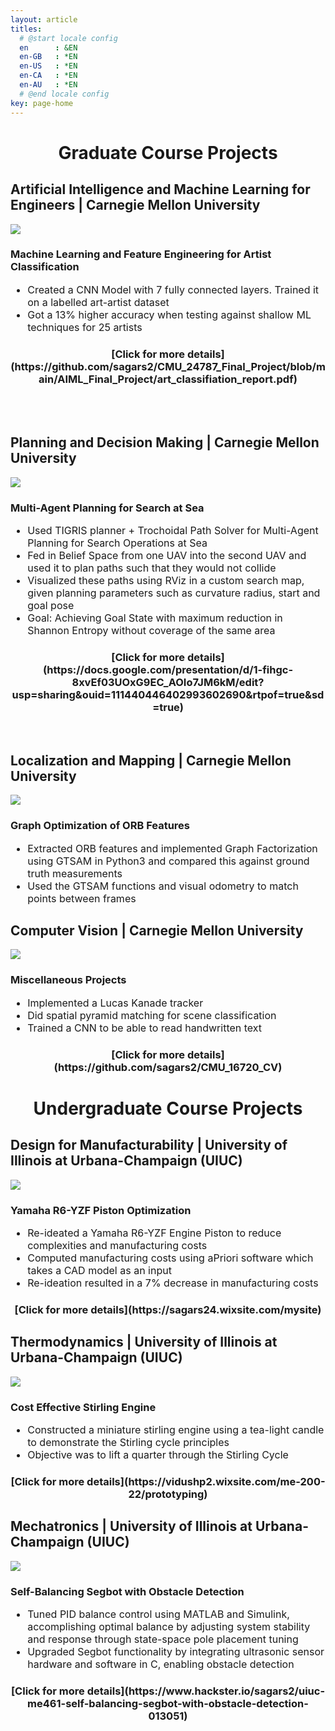 ```yaml
---
layout: article
titles:
  # @start locale config
  en      : &EN       
  en-GB   : *EN
  en-US   : *EN
  en-CA   : *EN
  en-AU   : *EN
  # @end locale config
key: page-home
---
```

<h1 align="center">Graduate Course Projects</h1>

## Artificial Intelligence and Machine Learning for Engineers | Carnegie Mellon University
<div class="item">
  <div class="item__image">
    <div class="card">
      <div class="card image--md">
        <div class="card__image">
          <img class="image" src="/assets/images/class_projects/art.jpg"/>
        </div>
      </div>
      </div>
    </div>
  <div class="item__content">
        <h3>Machine Learning and Feature Engineering for Artist Classification </h3>
    <div class="item__description">
       <ul style="font-size:16px">
        <li> Created a CNN Model with 7 fully connected layers. Trained it on a labelled art-artist dataset</li>
        <li> Got a 13% higher accuracy when testing against shallow ML techniques for 25 artists</li>
      </ul>
      <h3 markdown="1" align="center">[Click for more details](https://github.com/sagars2/CMU_24787_Final_Project/blob/main/AIML_Final_Project/art_classifiation_report.pdf)</h3>
      <br>
      <br>
    </div>
  </div>
</div>

## Planning and Decision Making | Carnegie Mellon University
<div class="item">
  <div class="item__image">
    <div class="card">
      <div class="card image--md">
        <div class="card__image">
          <img class="image" src="/assets/images/class_projects/multi_agent_planning.png"/>
        </div>
      </div>
      </div>
    </div>
  <div class="item__content">
        <h3>Multi-Agent Planning for Search at Sea</h3>
    <div class="item__description">
       <ul style="font-size:16px">
        <li> Used TIGRIS planner + Trochoidal Path Solver for Multi-Agent Planning for Search Operations at Sea </li>
        <li> Fed in Belief Space from one UAV into the second UAV and used it to plan paths such that they would not collide </li>
        <li> Visualized these paths using RViz in a custom search map, given planning parameters such as curvature radius, start and goal pose </li>
        <li> Goal: Achieving Goal State with maximum reduction in Shannon Entropy without coverage of the same area</li>
      </ul>
      <h3 markdown="1" align="center">[Click for more details](https://docs.google.com/presentation/d/1-fihgc-8xvEf03UOxG9EC_AOIo7JM6kM/edit?usp=sharing&ouid=111440446402993602690&rtpof=true&sd=true)</h3>
      <br>
    </div>
  </div>
</div>
<!-- <h1 align="center">Undergraduate Research</h1> -->

## Localization and Mapping | Carnegie Mellon University

<div class="item">
  <div class="item__image">
    <div class="card card--clickable">
      <div class="card image--md">
        <div class="card__image">
          <img class="image" src="/assets/images/class_projects/localization_and_mapping.png"/>
        </div>
      </div>
    </div>
  </div>
  
  <div class="item__content">
    <h3>Graph Optimization of ORB Features</h3>
    <div class="item__description">
      <ul style="font-size:16px">
        <li>Extracted ORB features and implemented Graph Factorization using GTSAM in Python3 and compared this against ground truth measurements</li>
        <li>Used the GTSAM functions and visual odometry to match points between frames</li>
      </ul>
      <!-- <h3 markdown="1" align="center">[Click for more details](http://www.google.com)</h3> -->
    </div>
  </div>
</div>

## Computer Vision | Carnegie Mellon University
<div class="item">
  <div class="item__image">
    <div class="card">
      <div class="card image--md">
        <div class="card__image">
          <img class="image" src="/assets/images/class_projects/computer_vision.png"/>
        </div>
      </div>
  </div>
</div>
  <div class="item__content">
        <h3>Miscellaneous Projects </h3>
    <div class="item__description">
       <ul style="font-size:16px">
        <li>Implemented a Lucas Kanade tracker</li>
        <li>Did spatial pyramid matching for scene classification</li>
        <li>Trained a CNN to be able to read handwritten text</li>
      </ul>
      <h3 markdown="1" align="center">[Click for more details](https://github.com/sagars2/CMU_16720_CV)</h3>
    </div>
  </div>
</div>

<h1 align="center">Undergraduate Course Projects</h1>

## Design for Manufacturability | University of Illinois at Urbana-Champaign (UIUC)
<div class="item">
  <div class="item__image">
    <div class="card">
      <div class="card image--md">
        <div class="card__image">
          <img class="image" src="/assets/images/class_projects/piston.png"/>
        </div>
      </div>
  </div>
</div>
  <div class="item__content">
        <h3>Yamaha R6-YZF Piston Optimization </h3>
    <div class="item__description">
       <ul style="font-size:16px">
        <li>Re-ideated a Yamaha R6-YZF Engine Piston to reduce complexities and manufacturing costs</li>
        <li>Computed manufacturing costs using aPriori software which takes a CAD model as an input</li>
        <li>Re-ideation resulted in a 7% decrease in manufacturing costs</li>
      </ul>
      <h3 markdown="1" align="center">[Click for more details](https://sagars24.wixsite.com/mysite)</h3>
    </div>
  </div>
</div>

## Thermodynamics | University of Illinois at Urbana-Champaign (UIUC)
<div class="item">
  <div class="item__image">
    <div class="card">
      <div class="card image--md">
        <div class="card__image">
          <img class="image" src="/assets/images/class_projects/stirling_engine.jpeg"/>
        </div>
      </div>
  </div>
</div>
  <div class="item__content">
        <h3>Cost Effective Stirling Engine </h3>
    <div class="item__description">
       <ul style="font-size:16px">
        <li>Constructed a miniature stirling engine using a tea-light candle to demonstrate the Stirling cycle principles</li>
        <li>Objective was to lift a quarter through the Stirling Cycle </li>
      </ul>
      <h3 markdown="1" align="center">[Click for more details](https://vidushp2.wixsite.com/me-200-22/prototyping)</h3>
    </div>
  </div>
</div>

## Mechatronics | University of Illinois at Urbana-Champaign (UIUC)
<div class="item">
  <div class="item__image">
    <div class="card">
      <div class="card image--md">
        <div class="card__image">
          <img class="image" src="/assets/images/class_projects/segbot.png"/>
        </div>
      </div>
  </div>
</div>
  <div class="item__content">
        <h3>Self-Balancing Segbot with Obstacle Detection </h3>
    <div class="item__description">
       <ul style="font-size:16px">
        <li>Tuned PID balance control using MATLAB and Simulink, accomplishing optimal balance by adjusting system stability and response through state-space pole placement tuning </li>
        <li>Upgraded Segbot functionality by integrating ultrasonic sensor hardware and software in C, enabling obstacle detection</li>
      </ul>
      <h3 markdown="1" align="center">[Click for more details](https://www.hackster.io/sagars2/uiuc-me461-self-balancing-segbot-with-obstacle-detection-013051)</h3>
    </div>
  </div>
</div>


